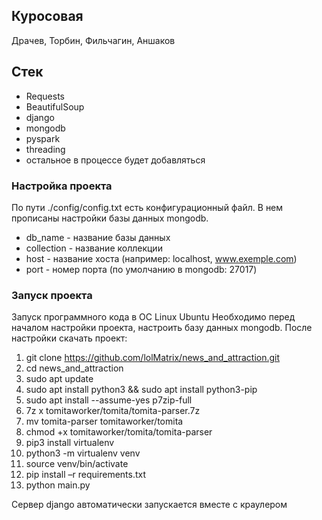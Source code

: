## Куросовая 
Драчев, Торбин, Фильчагин, Аншаков
## Стек
- Requests
- BeautifulSoup
- django
- mongodb
- pyspark
- threading
- остальное в процессе будет добавляться 

### Настройка проекта
По пути ./config/config.txt есть конфигурационный файл. В нем прописаны настройки базы данных mongodb.
- db_name - название базы данных
- collection - название коллекции
- host - название хоста (например: localhost, www.exemple.com)
- port - номер порта (по умолчанию в mongodb: 27017)

### Запуск проекта 
Запуск программного кода в ОС Linux Ubuntu
Необходимо перед началом настройки проекта, настроить базу данных mongodb. После настройки скачать проект: 
1. git clone https://github.com/lolMatrix/news_and_attraction.git 
2. cd news_and_attraction
3. sudo apt update
4. sudo apt install python3 && sudo apt install python3-pip
5. sudo apt install --assume-yes p7zip-full
6. 7z x tomitaworker/tomita/tomita-parser.7z
7. mv tomita-parser tomitaworker/tomita
8. chmod +x tomitaworker/tomita/tomita-parser
9. pip3 install virtualenv
10. python3 -m virtualenv venv
11. source venv/bin/activate
12. pip install –r requirements.txt
13. python main.py

Сервер django автоматически запускается вместе с краулером


